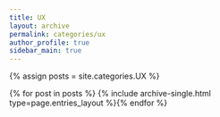 ```yaml
---
title: UX
layout: archive
permalink: categories/ux
author_profile: true
sidebar_main: true
---
```




{% assign posts = site.categories.UX %}

{% for post in posts %} {% include archive-single.html type=page.entries_layout %}{% endfor %}

